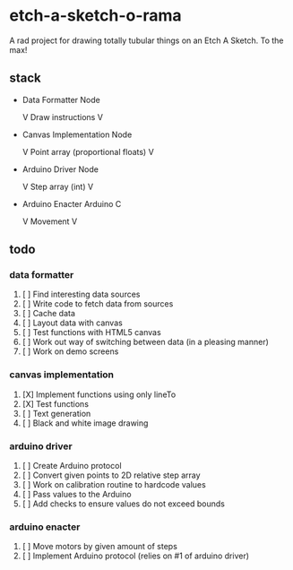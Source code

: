 # etch-a-sketch-o-rama
A rad project for drawing totally tubular things on an Etch A Sketch. To the max!

## stack

- Data Formatter		Node

	V Draw instructions V
- Canvas Implementation		Node

	V Point array (proportional floats) V
- Arduino Driver		Node

	V Step array (int) V
- Arduino Enacter		Arduino C

	V Movement V

## todo

### data formatter
1. [ ] Find interesting data sources
1. [ ] Write code to fetch data from sources
1. [ ] Cache data
1. [ ] Layout data with canvas
1. [ ] Test functions with HTML5 canvas
1. [ ] Work out way of switching between data (in a pleasing manner)
1. [ ] Work on demo screens

### canvas implementation
1. [X] Implement functions using only lineTo
1. [X] Test functions
1. [ ] Text generation
1. [ ] Black and white image drawing

### arduino driver
1. [ ] Create Arduino protocol
1. [ ] Convert given points to 2D relative step array
1. [ ] Work on calibration routine to hardcode values
1. [ ] Pass values to the Arduino
1. [ ] Add checks to ensure values do not exceed bounds

### arduino enacter
1. [ ] Move motors by given amount of steps
1. [ ] Implement Arduino protocol (relies on #1 of arduino driver)

